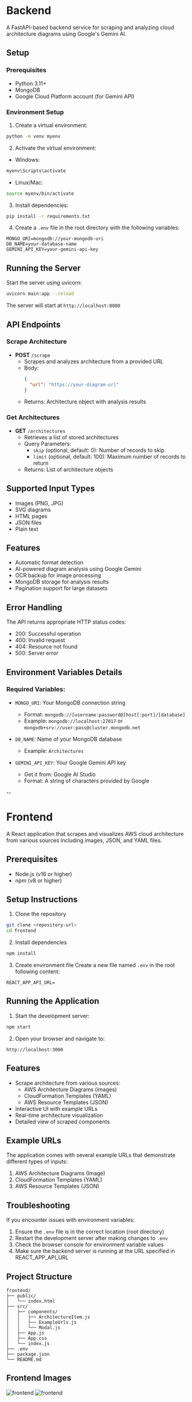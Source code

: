 # Backend

A FastAPI-based backend service for scraping and analyzing cloud architecture diagrams using Google's Gemini AI.

## Setup

### Prerequisites

- Python 3.11+
- MongoDB
- Google Cloud Platform account (for Gemini API)

### Environment Setup

1. Create a virtual environment:

```bash
python -m venv myenv
```

2. Activate the virtual environment:

- Windows:

```bash
myenv\Scripts\activate
```

- Linux/Mac:

```bash
source myenv/bin/activate
```

3. Install dependencies:

```bash
pip install -r requirements.txt
```

4. Create a `.env` file in the root directory with the following variables:

```env
MONGO_URI=mongodb://your-mongodb-uri
DB_NAME=your-database-name
GEMINI_API_KEY=your-gemini-api-key
```

## Running the Server

Start the server using uvicorn:

```bash
uvicorn main:app --reload
```

The server will start at `http://localhost:8000`

## API Endpoints

### Scrape Architecture

- **POST** `/scrape`
  - Scrapes and analyzes architecture from a provided URL
  - Body:
    ```json
    {
      "url": "https://your-diagram-url"
    }
    ```
  - Returns: Architecture object with analysis results

### Get Architectures

- **GET** `/architectures`
  - Retrieves a list of stored architectures
  - Query Parameters:
    - `skip` (optional, default: 0): Number of records to skip
    - `limit` (optional, default: 100): Maximum number of records to return
  - Returns: List of architecture objects

## Supported Input Types

- Images (PNG, JPG)
- SVG diagrams
- HTML pages
- JSON files
- Plain text

## Features

- Automatic format detection
- AI-powered diagram analysis using Google Gemini
- OCR backup for image processing
- MongoDB storage for analysis results
- Pagination support for large datasets

## Error Handling

The API returns appropriate HTTP status codes:

- 200: Successful operation
- 400: Invalid request
- 404: Resource not found
- 500: Server error

## Environment Variables Details

### Required Variables:

- `MONGO_URI`: Your MongoDB connection string

  - Format: `mongodb://[username:password@]host[:port]/[database]`
  - Example: `mongodb://localhost:27017` or `mongodb+srv://user:pass@cluster.mongodb.net`

- `DB_NAME`: Name of your MongoDB database

  - Example: `Architectures`

- `GEMINI_API_KEY`: Your Google Gemini API key
  - Get it from: Google AI Studio
  - Format: A string of characters provided by Google

--

# Frontend

A React application that scrapes and visualizes AWS cloud architecture from various sources including images, JSON, and YAML files.

## Prerequisites

- Node.js (v16 or higher)
- npm (v8 or higher)

## Setup Instructions

1. Clone the repository

```bash
git clone <repository-url>
cd frontend
```

2. Install dependencies

```bash
npm install
```

3. Create environment file
   Create a new file named `.env` in the root following content:

```plaintext
REACT_APP_API_URL=
```

## Running the Application

1. Start the development server:

```bash
npm start
```

2. Open your browser and navigate to:

```
http://localhost:3000
```

## Features

- Scrape architecture from various sources:
  - AWS Architecture Diagrams (images)
  - CloudFormation Templates (YAML)
  - AWS Resource Templates (JSON)
- Interactive UI with example URLs
- Real-time architecture visualization
- Detailed view of scraped components

## Example URLs

The application comes with several example URLs that demonstrate different types of inputs:

1. AWS Architecture Diagrams (Image)
2. CloudFormation Templates (YAML)
3. AWS Resource Templates (JSON)

## Troubleshooting

If you encounter issues with environment variables:

1. Ensure the `.env` file is in the correct location (root directory)
2. Restart the development server after making changes to `.env`
3. Check the browser console for environment variable values
4. Make sure the backend server is running at the URL specified in REACT_APP_API_URL

## Project Structure

```
frontend/
├── public/
│   └── index.html
├── src/
│   ├── components/
│   │   ├── ArchitectureItem.js
│   │   ├── ExampleUrls.js
│   │   └── Modal.js
│   ├── App.js
│   ├── App.css
│   └── index.js
├── .env
├── package.json
└── README.md
```

## Frontend Images

![frontend](assests/image1.png)
![frontend](assests/image2.png)
